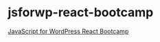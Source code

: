 # jsforwp-react-bootcamp
[JavaScript for WordPress React Bootcamp](https://javascriptforwp.com/bootcamp/react/)
